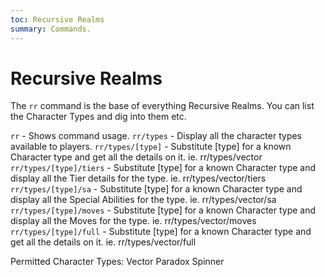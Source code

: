 ```yaml
---
toc: Recursive Realms
summary: Commands.
---
```

# Recursive Realms
The `rr` command is the base of everything Recursive Realms.  You can list the Character Types and dig into them etc. 


`rr` - Shows command usage.
`rr/types` - Display all the character types available to players.
`rr/types/[type]` - Substitute [type] for a known Character type and get all the details on it.  ie. rr/types/vector
`rr/types/[type]/tiers` - Substitute [type] for a known Character type and display all the Tier details for the type.  ie. rr/types/vector/tiers
`rr/types/[type]/sa` - Substitute [type] for a known Character type and display all the Special Abilities for the type.  ie. rr/types/vector/sa
`rr/types/[type]/moves` - Substitute [type] for a known Character type and display all the Moves for the type.  ie. rr/types/vector/moves
`rr/types/[type]/full` - Substitute [type] for a known Character type and get all the details on it.  ie. rr/types/vector/full

Permitted Character Types:
Vector
Paradox
Spinner
